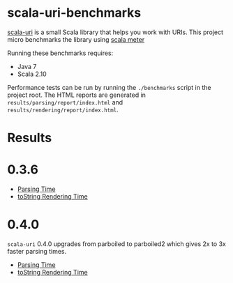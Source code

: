 # scala-uri-benchmarks

[scala-uri](https://github.com/theon/scala-uri/) is a small Scala library that helps you work with URIs. This project micro benchmarks the library using [scala meter](http://axel22.github.io/scalameter/)

Running these benchmarks requires:

 * Java 7
 * Scala 2.10

Performance tests can be run by running the `./benchmarks` script in the project root. The HTML reports are generated in `results/parsing/report/index.html` and `results/rendering/report/index.html`.

# Results

# 0.3.6

* [Parsing Time](http://net-a-porter.github.io/scala-uri-benchmarks/parsing-0.3.6/report/index.html)
* [toString Rendering Time](http://net-a-porter.github.io/scala-uri-benchmarks/rendering-0.3.6/report/index.html)

# 0.4.0

`scala-uri` 0.4.0 upgrades from parboiled to parboiled2 which gives 2x to 3x faster parsing times.

* [Parsing Time](http://net-a-porter.github.io/scala-uri-benchmarks/parsing-0.4.0-SNAPSHOT/report/index.html)
* [toString Rendering Time](http://net-a-porter.github.io/scala-uri-benchmarks/rendering-0.4.0-SNAPSHOT/report/index.html)
